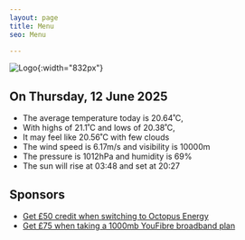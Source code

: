 ```yaml
---
layout: page
title: Menu
seo: Menu

---
```


![Logo](/images/logo.jpg){:width="832px"}

<!-- weather_marker starts -->
## On Thursday, 12 June 2025

- The average temperature today is 20.64˚C,
- With highs of 21.1˚C and lows of 20.38˚C,
- It may feel like 20.56˚C with few clouds
- The wind speed is 6.17m/s and visibility is 10000m
- The pressure is 1012hPa and humidity is 69%
- The sun will rise at 03:48 and set at 20:27

<!-- weather_marker ends -->

## Sponsors

- [Get £50 credit when switching to Octopus Energy](https://bit.ly/3oD1nnS)
- [Get £75 when taking a 1000mb YouFibre broadband plan](https://aklam.io/91zWhU?)
